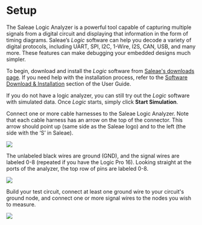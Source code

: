 # Setup

The Saleae Logic Analyzer is a powerful tool capable of capturing multiple signals from a digital circuit and displaying that information in the form of timing diagrams. Saleae’s _Logic_ software can help you decode a variety of digital protocols, including UART, SPI, I2C, 1-Wire, I2S, CAN, USB, and many more. These features can make debugging your embedded designs much simpler.

To begin, download and install the _Logic_ software from [Saleae's downloads page](https://www.saleae.com/downloads/). If you need help with the installation process, refer to the [Software Download & Installation](https://saleae.gitbook.io/docs/~/edit/drafts/-LJeeG9zi2cw3l7lNm3x/user-guide/using-logic/untitled-2) section of the User Guide.

If you do not have a logic analyzer, you can still try out the _Logic_ software with simulated data. Once _Logic_ starts, simply click **Start Simulation**.

Connect one or more cable harnesses to the Saleae Logic Analyzer. Note that each cable harness has an arrow on the top of the connector. This arrow should point up \(same side as the Saleae logo\) and to the left \(the side with the ‘S’ in Saleae\).

![](https://blobscdn.gitbook.com/v0/b/gitbook-28427.appspot.com/o/assets%2F-LJyR1KEnjYBK2_cUw23%2F-LJyTJ_59L9MNB5rtuO1%2F-LJyUNVtqiXktXimYgDa%2Fsaleae_harness_1.jpg?alt=media&token=da3b4357-3040-4a20-b9bb-9bbf7b645c77)

The unlabeled black wires are ground \(GND\), and the signal wires are labeled 0-8 \(repeated if you have the Logic Pro 16\). Looking straight at the ports of the analyzer, the top row of pins are labeled 0-8.

![](https://blobscdn.gitbook.com/v0/b/gitbook-28427.appspot.com/o/assets%2F-LJyR1KEnjYBK2_cUw23%2F-LJyTJ_59L9MNB5rtuO1%2F-LJyULJIx8TfUpVJcLgP%2Fsaleae_annotated_pins.png?alt=media&token=942a2625-f589-4dde-b1a3-a856c7868db2)

Build your test circuit, connect at least one ground wire to your circuit's ground node, and connect one or more signal wires to the nodes you wish to measure.

![](https://blobscdn.gitbook.com/v0/b/gitbook-28427.appspot.com/o/assets%2F-LJyR1KEnjYBK2_cUw23%2F-LJyTJ_59L9MNB5rtuO1%2F-LJyUM48FpCaWS4UrU5F%2Fsaleae_example_circuit.jpg?alt=media&token=8e1c371f-6947-440a-ae13-edf765fc97f4)

